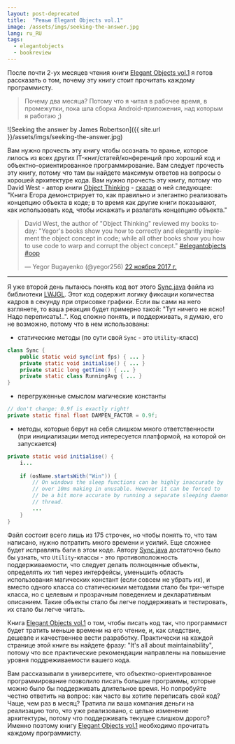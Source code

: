 ```yaml
---
layout: post-deprecated
title:  "Ревью Elegant Objects vol.1"
image: /assets/imgs/seeking-the-answer.jpg
lang: ru_RU
tags:
  - elegantobjects
  - bookreview
---
```


После почти 2-ух месяцев чтения книги [Elegant Objects vol.1](http://www.yegor256.com/elegant-objects.html) я готов рассказать 
о том, почему эту книгу стоит прочитать каждому программисту.

> Почему два месяца? Потому что я читал в рабочее время, в промежутки, пока шла сборка Android-приложения, над которым 
я работаю ;)

![Seeking the answer by James Robertson]({{ site.url }}/assets/imgs/seeking-the-answer.jpg)

<!--more-->

Вам нужно прочесть эту книгу чтобы осознать то вранье, которое лилось из всех других IT-книг/статей/конференций про 
хороший код и объектно-ориентированное программирование. Вам следует прочесть эту книгу, потому что там вы найдете 
максимум ответов на вопросы о хорошей архитектуре кода. Вам нужно прочесть эту книгу, потому что David West - автор
книги [Object Thinking](http://davewest.us/product/object-thinking/) - 
[сказал](https://twitter.com/yegor256/status/933428055464398848) о ней следующее: "Книга Егора  демонстрирует то, как 
правильно и элегантно реализовать концепцию объекта в коде; в то время как другие книги показывают, как использовать 
код, чтобы искажать и разлагать концепцию объекта."

<blockquote class="twitter-tweet" data-lang="ru"><p lang="en" dir="ltr">David West, the author of &quot;Object Thinking&quot; reviewed my books today: &quot;Yegor&#39;s books show you how to correctly and elegantly implement the object concept in code; while all other books show you how to use code to warp and corrupt the object concept.&quot; <a href="https://twitter.com/hashtag/elegantobjects?src=hash&amp;ref_src=twsrc%5Etfw">#elegantobjects</a> <a href="https://twitter.com/hashtag/oop?src=hash&amp;ref_src=twsrc%5Etfw">#oop</a></p>&mdash; Yegor Bugayenko (@yegor256) <a href="https://twitter.com/yegor256/status/933428055464398848?ref_src=twsrc%5Etfw">22 ноября 2017 г.</a></blockquote>
<script async src="https://platform.twitter.com/widgets.js" charset="utf-8"></script>

---

Я уже второй день пытаюсь понять код вот этого
[Sync.java](https://github.com/LWJGL/lwjgl/blob/master/src/java/org/lwjgl/opengl/Sync.java) файла из библиотеки 
[LWJGL](https://www.lwjgl.org/). Этот код содержит логику фиксации количества кадров в секунду при отрисовке графики. 
Если вы сами на него взглянете, то ваша реакция будет примерно такой: "Тут ничего не ясно! Надо переписать!..". Код 
сложно понять, и поддерживать, я думаю, его не возможно, потому что в нем использованы:

- статические методы (по сути свой `Sync` - это `Utility`-класс)
```java
class Sync {
    public static void sync(int fps) { ... }
    private static void initialise() { ... }
    private static long getTime() { ... }
    private static class RunningAvg { ... }
}
```
- перегруженные смыслом магические константы
```java
// don't change: 0.9f is exactly right!
private static final float DAMPEN_FACTOR = 0.9f;
```
- методы, которые берут на себя слишком много ответственности (при инициализации метод интересуется платформой, на 
которой он запускается)
```java
private static void initialise() {
    i...
    
    if (osName.startsWith("Win")) {
        // On windows the sleep functions can be highly inaccurate by 
        // over 10ms making in unusable. However it can be forced to 
        // be a bit more accurate by running a separate sleeping daemon
        // thread.
        ...
    }
}
```

Файл состоит всего лишь из 175 строчек, но чтобы понять то, что там написано, нужно потратить много времени и усилий.
Еще сложнее будет исправлять баги в этом коде. Автору 
[Sync.java](https://github.com/LWJGL/lwjgl/blob/master/src/java/org/lwjgl/opengl/Sync.java) достаточно было бы узнать, 
что `Utility`-классы - это противоположность поддерживаемости, что следует делать полноценные объекты, определять их тип
через интерфейсы, уменьшить область использования магических констант (если совсем не убрать их), и вместо одного 
класса со статическими методами стало бы три-четыре класса, но с целевым и прозрачным поведением и декларативным 
описанием. Такие объекты стало бы легче поддерживать и тестировать, их стало бы легче читать.

Книга [Elegant Objects vol.1](http://www.yegor256.com/elegant-objects.html) о том, чтобы писать код так, что программист будет 
тратить меньше времени на его чтение, и, как следствие, дешевле и качественнее вести разработку. Практически на каждой 
странице этой книге вы найдете фразу: "It's all about maintainability", потому что все практические рекомендации 
направлены на повышение уровня поддреживаемости вашего кода. 

Вам рассказывали в университете, что объектно-ориентированное программирование позволило писать большие программы, 
которые можно было бы поддерживать длительное время. Но попробуйте честно ответить на вопрос: как часто вы хотите 
переписать свой код? Чаще, чем раз в месяц? Тратила ли ваша компания деньги на реализацию того, что уже реализовано, с
целью изменение архитектуры, потому что поддерживать текущее слишком дорого? Именно поэтому книгу 
[Elegant Objects vol.1](http://www.yegor256.com/elegant-objects.html) необходимо прочитать каждому программисту.
